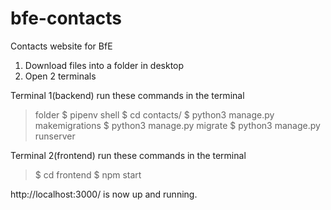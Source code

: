 # bfe-contacts
Contacts website for BfE


1. Download files into a folder in desktop
2. Open 2 terminals

Terminal 1(backend)
run these commands in the terminal
  > folder $ pipenv shell
  > $ cd contacts/
  > $ python3 manage.py makemigrations
  > $ python3 manage.py migrate
  > $ python3 manage.py runserver


Terminal 2(frontend)
run these commands in the terminal
  > $ cd frontend
  > $ npm start

http://localhost:3000/ is now up and running.
